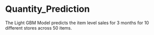 # Quantity_Prediction
The Light GBM Model predicts the item level sales for 3 months for 10 different stores across 50 items.
